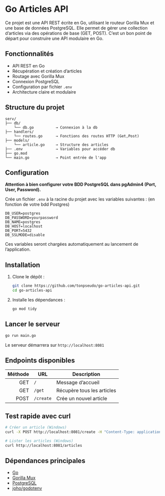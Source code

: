# Go Articles API

Ce projet est une API REST écrite en Go, utilisant le routeur Gorilla Mux et une base de données PostgreSQL. Elle permet de gérer une collection d’articles via des opérations de base (GET, POST). C’est un bon point de départ pour construire une API modulaire en Go.

## Fonctionnalités

- API REST en Go
- Récupération et création d’articles
- Routage avec Gorilla Mux
- Connexion PostgreSQL
- Configuration par fichier `.env`
- Architecture claire et modulaire

## Structure du projet

```
serv/
├── db/
    └── db.go          → Connexion à la db 
├── handlers/
    └── routes.go      → Fonctions des routes HTTP (Get,Post) 
├── models/            
    └── article.go     → Structure des articles
├── .env               → Variables pour accéder db
├── go.mod    
└── main.go            → Point entrée de l'app
````

## Configuration
**Attention à bien configurer votre BDD PostgreSQL dans pgAdmin4 (Port, User, Password).** 

Crée un fichier `.env` à la racine du projet avec les variables suivantes : (en fonction de votre bdd Postgres)

```env
DB_USER=postgres
DB_PASSWORD=yourpassword
DB_NAME=postgres
DB_HOST=localhost
DB_PORT=5432
DB_SSLMODE=disable
````

Ces variables seront chargées automatiquement au lancement de l’application.

## Installation

1. Clone le dépôt :

   ```bash
   git clone https://github.com/tonpseudo/go-articles-api.git
   cd go-articles-api
   ```

2. Installe les dépendances :

   ```bash
   go mod tidy
   ```

## Lancer le serveur

```bash
go run main.go
```

Le serveur démarrera sur `http://localhost:8081`

## Endpoints disponibles

| Méthode | URL       | Description                |
| ------: | --------- | -------------------------- |
|     GET | `/`       | Message d’accueil          |
|     GET | `/get`    | Récupère tous les articles |
|    POST | `/create` | Crée un nouvel article     |

## Test rapide avec curl

```bash
# Créer un article (Windows)
curl -X POST http://localhost:8081/create -H "Content-Type: application/json" -d "{\"title\": \"Nouveau contenu\"}"

# Lister les articles (Windows)
curl http://localhost:8081/articles   
```

## Dépendances principales

* [Go](https://golang.org/)
* [Gorilla Mux](https://github.com/gorilla/mux)
* [PostgreSQL](https://www.postgresql.org/)
* [joho/godotenv](https://github.com/joho/godotenv)

